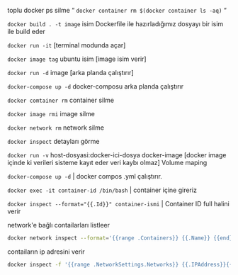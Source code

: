 toplu docker ps silme “ `docker container rm $(docker container ls -aq)` “

`docker build . -t image` isim Dockerfile ile hazırladığımız dosyayı bir isim ile build eder

`docker run -it` [terminal modunda açar]

`docker image tag` ubuntu isim [image isim verir]

`docker run -d` image [arka planda çalıştırır]

`docker-compose up -d` docker-composu arka planda çalıştırır

`docker comtainer rm` container silme

`docker image rmi` image silme

`docker network rm` network silme

`docker inspect` detayları görme

`docker run -v` host-dosyasi:docker-ici-dosya docker-image [docker image içinde ki verileri sisteme kayıt eder veri kaybı olmaz] Volume maping

`docker-compose up -d` | docker compos .yml çalıştırır.

`docker exec -it container-id /bin/bash`  | container içine gireriz

`docker inspect --format="{{.Id}}" container-ismi` | Container ID full halini verir



network'e bağlı contailarları listleer
````bash
docker network inspect --format='{{range .Containers}} {{.Name}} {{end}}' network-ismi
````

contaiların ip adresini verir
````bash
docker inspect -f '{{range .NetworkSettings.Networks}} {{.IPAddress}}{{end}}' container-ismi
````
